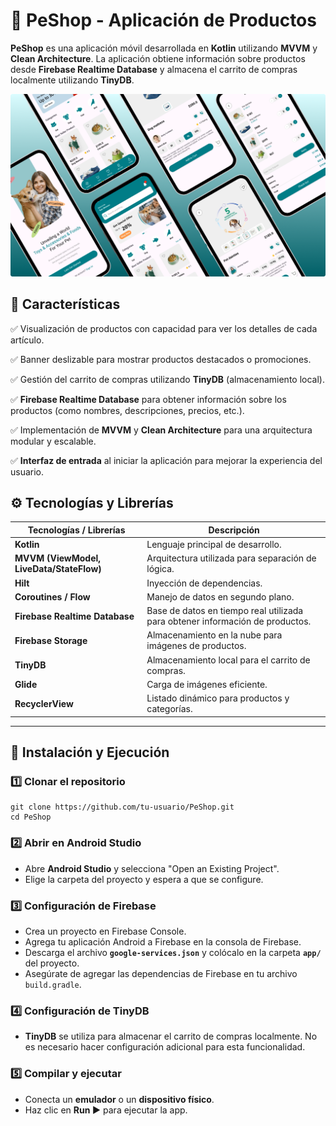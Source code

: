 # 📱 PeShop - Aplicación de Productos

**PeShop** es una aplicación móvil desarrollada en **Kotlin** utilizando **MVVM** y **Clean Architecture**. La aplicación obtiene información sobre productos desde **Firebase Realtime Database** y almacena el carrito de compras localmente utilizando **TinyDB**.

<p align="center">
  <img src="img.png" alt="reto" width="1000"/>
</p>

## 📌 Características

✅ Visualización de productos con capacidad para ver los detalles de cada artículo.

✅ Banner deslizable para mostrar productos destacados o promociones.

✅ Gestión del carrito de compras utilizando **TinyDB** (almacenamiento local).

✅ **Firebase Realtime Database** para obtener información sobre los productos (como nombres, descripciones, precios, etc.).

✅ Implementación de **MVVM** y **Clean Architecture** para una arquitectura modular y escalable.

✅ **Interfaz de entrada** al iniciar la aplicación para mejorar la experiencia del usuario.

## ⚙️ Tecnologías y Librerías

| Tecnologías / Librerías | Descripción |
| --- | --- |
| **Kotlin** | Lenguaje principal de desarrollo. |
| **MVVM (ViewModel, LiveData/StateFlow)** | Arquitectura utilizada para separación de lógica. |
| **Hilt** | Inyección de dependencias. |
| **Coroutines / Flow** | Manejo de datos en segundo plano. |
| **Firebase Realtime Database** | Base de datos en tiempo real utilizada para obtener información de productos. |
| **Firebase Storage** | Almacenamiento en la nube para imágenes de productos. |
| **TinyDB** | Almacenamiento local para el carrito de compras. |
| **Glide** | Carga de imágenes eficiente. |
| **RecyclerView** | Listado dinámico para productos y categorías. |

---

## 📲 Instalación y Ejecución

### **1️⃣ Clonar el repositorio**

```
git clone https://github.com/tu-usuario/PeShop.git
cd PeShop
```

### **2️⃣ Abrir en Android Studio**

- Abre **Android Studio** y selecciona "Open an Existing Project".
- Elige la carpeta del proyecto y espera a que se configure.

### **3️⃣ Configuración de Firebase**

- Crea un proyecto en Firebase Console.
- Agrega tu aplicación Android a Firebase en la consola de Firebase.
- Descarga el archivo **`google-services.json`** y colócalo en la carpeta **`app/`** del proyecto.
- Asegúrate de agregar las dependencias de Firebase en tu archivo `build.gradle`.

### **4️⃣ Configuración de TinyDB**

- **TinyDB** se utiliza para almacenar el carrito de compras localmente. No es necesario hacer configuración adicional para esta funcionalidad.

### **5️⃣ Compilar y ejecutar**

- Conecta un **emulador** o un **dispositivo físico**.
- Haz clic en **Run ▶** para ejecutar la app.